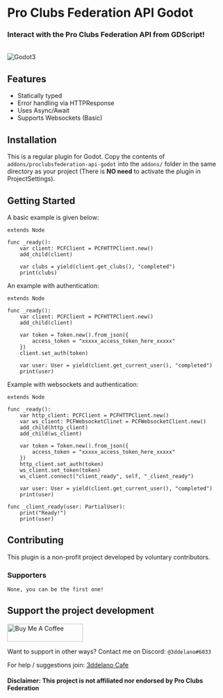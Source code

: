 Pro Clubs Federation API Godot
=========================================

### Interact with the Pro Clubs Federation API from GDScript!

<br>
<img alt="Godot3" src="https://img.shields.io/badge/-Godot 3.3+-478CBF?style=for-the-badge&logo=godotengine&logoWidth=20&logoColor=white" />

Features
--------------

- Statically typed
- Error handling via HTTPResponse
- Uses Async/Await
- Supports Websockets (Basic)

Installation
--------------

This is a regular plugin for Godot.
Copy the contents of `addons/proclubsfederation-api-godot` into the `addons/` folder in the same directory as your project (There is **NO need** to activate the plugin in ProjectSettings).

Getting Started
----------

A basic example is given below:


```GDScript
extends Node

func _ready():
	var client: PCFClient = PCFHTTPClient.new()
	add_child(client)

	var clubs = yield(client.get_clubs(), "completed")
	print(clubs)
```

An example with authentication:


```GDScript
extends Node

func _ready():
	var client: PCFClient = PCFHTTPClient.new()
	add_child(client)

	var token = Token.new().from_json({
		access_token = "xxxxx_access_token_here_xxxxx"
	})
	client.set_auth(token)

	var user: User = yield(client.get_current_user(), "completed")
	print(user)
```

Example with websockets and authentication:
```GDScript
extends Node

func _ready():
	var http_client: PCFClient = PCFHTTPClient.new()
	var ws_client: PCFWebsocketClinet = PCFWebsocketClient.new()
	add_child(http_client)
	add_child(ws_client)

	var token = Token.new().from_json({
		access_token = "xxxxx_access_token_here_xxxxx"
	})
	http_client.set_auth(token)
	ws_client.set_token(token)
	ws_client.connect("client_ready", self, "_client_ready")

	var user: User = yield(client.get_current_user(), "completed")
	print(user)

func _client_ready(user: PartialUser):
	print("Ready!")
	print(user)
```

Contributing
-----------

This plugin is a non-profit project developed by voluntary contributors.

### Supporters

```
None, you can be the first one!
```

Support the project development
-----------
<a href="https://www.buymeacoffee.com/3ddelano" target="_blank"><img height="41" width="174" src="https://cdn.buymeacoffee.com/buttons/v2/default-red.png" alt="Buy Me A Coffee" width="150" ></a>

Want to support in other ways? Contact me on Discord: `@3ddelano#6033`

For help / suggestions join: [3ddelano Cafe](https://discord.gg/FZY9TqW)

#### Disclaimer: This project is not affiliated nor endorsed by Pro Clubs Federation
